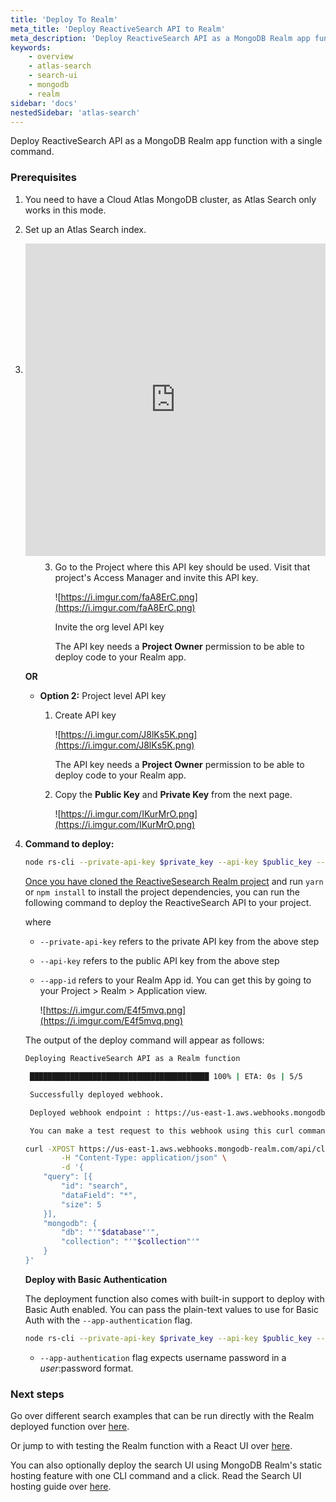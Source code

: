 ```yaml
---
title: 'Deploy To Realm'
meta_title: 'Deploy ReactiveSearch API to Realm'
meta_description: 'Deploy ReactiveSearch API as a MongoDB Realm app function with a single command.'
keywords:
    - overview
    - atlas-search
    - search-ui
    - mongodb
    - realm
sidebar: 'docs'
nestedSidebar: 'atlas-search'
---
```


Deploy ReactiveSearch API as a MongoDB Realm app function with a single command.

### Prerequisites

1. You need to have a Cloud Atlas MongoDB cluster, as Atlas Search only works in this mode.
2. Set up an Atlas Search index.

    <div style="position: relative; padding-bottom: 37.42138364779875%; height: 0;"><iframe src="https://www.loom.com/embed/f36136d4d18c4181b491e1e5cc076c73" frameborder="0" webkitallowfullscreen mozallowfullscreen allowfullscreen style="position: absolute; top: 0; left: 0; width: 100%; height: 500px;"></iframe></div>

3. You need to create an API key.
    
    There are two options for creating an API key in Atlas Cloud. You can either start with an Organization level API key and add that to your project or directly create a project level API key.
    
    - **Option 1:** Organization level API key
        1. Create API key
            
            ![https://i.imgur.com/O4B6Tco.png](https://i.imgur.com/O4B6Tco.png)
            
            **Organization Member** permission is sufficient.
            
        
        1. Copy the **Public Key** and **Private Key** from the next page.
            
            ![https://i.imgur.com/y4Z9uaU.png](https://i.imgur.com/y4Z9uaU.png)
            
        
        1. Go to the Project where this API key should be used. Visit that project's Access Manager and invite this API key.
            
            ![https://i.imgur.com/faA8ErC.png](https://i.imgur.com/faA8ErC.png)
            
            Invite the org level API key
            
            The API key needs a **Project Owner** permission to be able to deploy code to your Realm app.
            
    
    **OR**
    
    - **Option 2:** Project level API key
        1. Create API key
            
            ![https://i.imgur.com/J8lKs5K.png](https://i.imgur.com/J8lKs5K.png)
            
            The API key needs a **Project Owner** permission to be able to deploy code to your Realm app.
            
        
        1. Copy the **Public Key** and **Private Key** from the next page.
            
            ![https://i.imgur.com/IKurMrO.png](https://i.imgur.com/IKurMrO.png)
            
    
3. **Command to deploy:**
    
    ```bash
    node rs-cli --private-api-key $private_key --api-key $public_key --app-id $app_id
    ```
    
    [Once you have cloned the ReactiveSesearch Realm project](https://github.com/appbaseio/reactivesearch-realm-function) and run `yarn` or `npm install` to install the project dependencies, you can run the following command to deploy the ReactiveSearch API to your project.
    
    where
    
    - `--private-api-key` refers to the private API key from the above step
    - `--api-key` refers to the public API key from the above step
    - `--app-id` refers to your Realm App id. You can get this by going to your Project > Realm > Application view.
        
        ![https://i.imgur.com/E4f5mvq.png](https://i.imgur.com/E4f5mvq.png)
    
    The output of the deploy command will appear as follows:
    
    ```bash
    Deploying ReactiveSearch API as a Realm function
    
     ████████████████████████████████████████ 100% | ETA: 0s | 5/5
    
     Successfully deployed webhook.
    
     Deployed webhook endpoint : https://us-east-1.aws.webhooks.mongodb-realm.com/api/client/v2.0/app/application-3-jrkwf/service/http_endpoint/incoming_webhook/reactivesearch
    
     You can make a test request to this webhook using this curl command
    
    curl -XPOST https://us-east-1.aws.webhooks.mongodb-realm.com/api/client/v2.0/app/application-3-jrkwf/service/http_endpoint/incoming_webhook/reactivesearch  \
            -H "Content-Type: application/json" \
            -d '{
    	"query": [{
    		"id": "search",
    		"dataField": "*",
    		"size": 5
    	}],
    	"mongodb": {
    		"db": "'"$database"'",
    		"collection": "'"$collection"'"
    	}
    }'
    ```
    
    **Deploy with Basic Authentication**
    
    The deployment function also comes with built-in support to deploy with Basic Auth enabled. You can pass the plain-text values to use for Basic Auth with the `--app-authentication` flag.
    
    ```bash
    node rs-cli --private-api-key $private_key --api-key $public_key --app-id $app_id --app-authentication my-user:my-password
    ```
    
    - `--app-authentication` flag expects username password in a $user:$password format.


### Next steps

Go over different search examples that can be run directly with the Realm deployed function over [here](/docs/reactivesearch/atlas-search/search-examples/).

Or jump to with testing the Realm function with a React UI over [here](/docs/reactivesearch/atlas-search/test-with-ui/).

You can also optionally deploy the search UI using MongoDB Realm's static hosting feature with one CLI command and a click. Read the Search UI hosting guide over [here](/docs/reactivesearch/atlas-search/static-hosting/).
